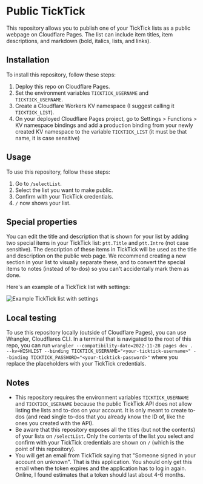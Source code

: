 # Public TickTick

This repository allows you to publish one of your TickTick lists as a public webpage on Cloudflare Pages. The list can include item titles, item descriptions, and markdown (bold, italics, lists, and links).

## Installation

To install this repository, follow these steps:

1. Deploy this repo on Cloudflare Pages.
2. Set the environment variables `TICKTICK_USERNAME` and `TICKTICK_USERNAME`.
3. Create a Cloudflare Workers KV namespace (I suggest calling it `TICKTICK_LIST`).
4. On your deployed Cloudflare Pages project, go to Settings > Functions > KV namespace bindings and add a production binding from your newly created KV namespace to the variable `TICKTICK_LIST` (it must be that name, it is case sensitive)

## Usage

To use this repository, follow these steps:

1. Go to `/selectList`.
2. Select the list you want to make public.
3. Confirm with your TickTick credentials.
4. `/` now shows your list.

## Special properties

You can edit the title and description that is shown for your list by adding two special items in your TickTick list: `ptt.Title` and `ptt.Intro` (not case sensitive). The description of these items in TickTick will be used as the title and description on the public web page. We recommend creating a new section in your list to visually separate these, and to convert the special items to notes (instead of to-dos) so you can't accidentally mark them as done.

Here's an example of a TickTick list with settings:

![Example TickTick list with settings](https://i.imgur.com/wZglKxl.png)

## Local testing

To use this repository locally (outside of Cloudflare Pages), you can use Wrangler, Cloudflares CLI. In a terminal that is navigated to the root of this repo, you can run `wrangler --compatibility-date=2022-11-28 pages dev . --kv=WISHLIST --binding TICKTICK_USERNAME="<your-ticktick-username>" --binding TICKTICK_PASSWORD="<your-ticktick-password>"` where you replace the placeholders with your TickTick credentials.

## Notes

- This repository requires the environment variables `TICKTICK_USERNAME` and `TICKTICK_USERNAME` because the public TickTick API does not allow listing the lists and to-dos on your account. It is only meant to create to-dos (and read single to-dos that you already know the ID of, like the ones you created with the API).
- Be aware that this repository exposes all the titles (but not the contents) of your lists on `/selectList`. Only the contents of the list you select and confirm with your TickTick credentials are shown on `/` (which is the point of this repository).
- You will get an email from TickTick saying that "Someone signed in your account on unknown". That is this application. You should only get this email when the token expires and the application has to log in again. Online, I found estimates that a token should last about 4-6 months. 